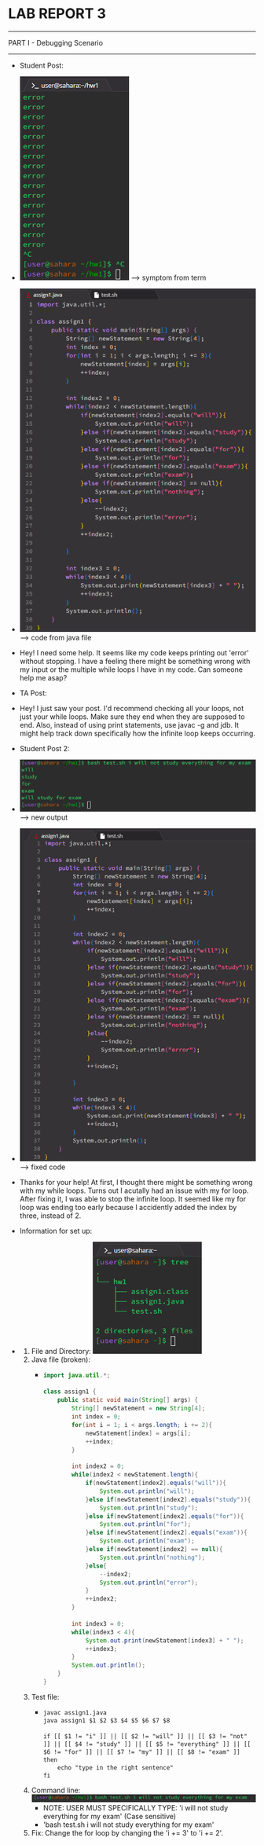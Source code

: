 # **LAB REPORT 3**

***
PART I - Debugging Scenario
***

  * Student Post:
  * ![Image](lab5_code1.png) --> symptom from term
  * ![Image](lab5_code2.png) --> code from java file
  * Hey! I need some help. It seems like my code keeps printing out 'error' without stopping. I have a feeling there might be something wrong with my input or the multiple while loops I have in my code. Can someone help me asap?

  * TA Post:
  * Hey! I just saw your post. I'd recommend checking all your loops, not just your while loops. Make sure they end when they are supposed to end. Also, instead of using print statements, use javac -g and jdb. It might help track down specifically how the infinite loop keeps occurring.

  * Student Post 2:
  * ![Image](lab5_code3.png) --> new output
  * ![Image](lab5_code4.png) --> fixed code
  * Thanks for your help! At first, I thought there might be something wrong with my while loops. Turns out I acutally had an issue with my for loop. After fixing it, I was able to stop the infinite loop. It seemed like my for loop was ending too early because I accidently added the index by three, instead of 2.

  * Information for set up:
  * 1. File and Directory: ![Image](lab5_code5.png)
    2. Java file (broken):
        - ```java
          import java.util.*;
          
          class assign1 {
              public static void main(String[] args) {
                  String[] newStatement = new String[4];
                  int index = 0;
                  for(int i = 1; i < args.length; i += 2){
                      newStatement[index] = args[i];
                      ++index;
                  }

                  int index2 = 0;
                  while(index2 < newStatement.length){
                      if(newStatement[index2].equals("will")){
                          System.out.println("will");
                      }else if(newStatement[index2].equals("study")){
                          System.out.println("study");
                      }else if(newStatement[index2].equals("for")){
                          System.out.println("for");
                      }else if(newStatement[index2].equals("exam")){
                          System.out.println("exam");
                      }else if(newStatement[index2] == null){
                          System.out.println("nothing");
                      }else{
                          --index2;
                          System.out.println("error");
                      }
                      ++index2;
                  }

                  int index3 = 0;
                  while(index3 < 4){
                      System.out.print(newStatement[index3] + " ");
                      ++index3;
                  }
                  System.out.println();
              }
          }
          ```
    4. Test file:
        - ```console
          javac assign1.java
          java assign1 $1 $2 $3 $4 $5 $6 $7 $8

          if [[ $1 != "i" ]] || [[ $2 != "will" ]] || [[ $3 != "not" ]] || [[ $4 != "study" ]] || [[ $5 != "everything" ]] || [[ $6 != "for" ]] || [[ $7 != "my" ]] || [[ $8 != "exam" ]]
          then
              echo "type in the right sentence"
          fi
          ```
    5. Command line: ![Image](lab5_code8.png)
        - NOTE: USER MUST SPECIFICALLY TYPE: 'i will not study everything for my exam' (Case sensitive)
        - 'bash test.sh i will not study everything for my exam'
    6. Fix: Change the for loop by changing the 'i += 3' to 'i += 2'.
